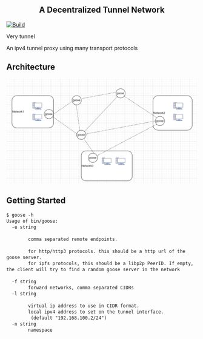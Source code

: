 
<!-- ABOUT THE PROJECT -->
<h2 align="center">A Decentralized  Tunnel Network</h2>

[![Build](https://github.com/nickjfree/goose/actions/workflows/build.yml/badge.svg)](https://github.com/nickjfree/goose/actions/workflows/build.yml/badge.svg)

Very tunnel

An ipv4 tunnel proxy using  many transport protocols

## Architecture
![How it works][arch]

<!-- GETTING STARTED -->
## Getting Started


```
$ goose -h
Usage of bin/goose:
  -e string

        comma separated remote endpoints.

        for http/http3 protocols. this should be a http url of the goose server.
        for ipfs protocols, this should be a libp2p PeerID. If empty, the client will try to find a random goose server in the network

  -f string
        forward networks, comma separated CIDRs
  -l string

        virtual ip address to use in CIDR format.
        local ipv4 address to set on the tunnel interface.
         (default "192.168.100.2/24")
  -n string
        namespace
```
[arch]: images/arch.png
